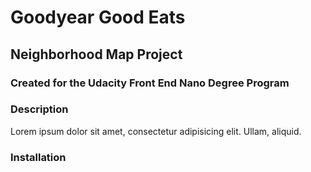 # Goodyear Good Eats
## Neighborhood Map Project
### Created for the Udacity Front End Nano Degree Program

### Description
Lorem ipsum dolor sit amet, consectetur adipisicing elit. Ullam, aliquid.
### Installation

